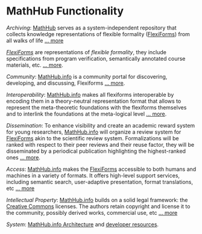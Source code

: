 # MathHub Functionality

*Archiving*: [MathHub](https://mathhub.info) serves as a
system-independent repository that collects knowledge representations of
flexible formality ([FlexiForms](FlexiForms)) from all walks
of life [... more](ContentAreas)

*[FlexiForms](FlexiForms)* are representations of *flexible formality*, they include
specifications from program verification, semantically annotated course materials,
etc. [...  more](FlexiForms).

*Community*: [MathHub.info](https://mathhub.info) is a community portal for discovering,
developing, and discussing, Flexiforms [...  more](community).

*Interoperability*: [MathHub.info](https://mathhub.info) makes all flexiforms
interoperable by encoding them in a theory-neutral representation format that allows to
represent the meta-theoretic foundations with the flexiforms themselves and to interlink
the foundations at the meta-logical level [... more](interoperability).

*Dissemination*: To enhance visibility and create an academic reward system for young
researchers, [MathHub.info](https://mathhub.info) will organize a review system for
[FlexiForms](FlexiForms) akin to the scientific review system. Formalizations will be
ranked with respect to their peer reviews and their reuse factor, they will be
disseminated by a periodical publication highlighting the highest-ranked ones
[... more](dissemination).

*Access*: [MathHub.info](https://mathhub.info) makes the
[FlexiForms](FlexiForms) accessible to both humans and
machines in a variety of formats. It offers high-level support services,
including semantic search, user-adaptive presentation, format
translations, etc [... more](access)

*Intellectual Property*: [MathHub.info](https://mathhub.info) builds on
a solid legal framework: the [Creative
Commons](http://www.creativecommons.org) licenses. The authors retain
copyright and license it to the community, possibly derived works,
commercial use, etc [... more](ip)

*System*: [MathHub.info Architecture](architecture) and
[developer resources](development).

